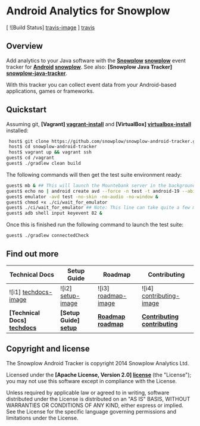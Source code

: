 # Android Analytics for Snowplow

[ ![Build Status] [travis-image] ] [travis]

## Overview

Add analytics to your Java software with the **[Snowplow] [snowplow]** event tracker for **[Android] [snowplow]**. See also: **[Snowplow Java Tracker] [snowplow-java-tracker]**.

With this tracker you can collect event data from your Android-based applications, games or frameworks.

## Quickstart

Assuming git, **[Vagrant] [vagrant-install]** and **[VirtualBox] [virtualbox-install]** installed:

```bash
 host$ git clone https://github.com/snowplow/snowplow-android-tracker.git
 host$ cd snowplow-android-tracker
 host$ vagrant up && vagrant ssh
guest$ cd /vagrant
guest$ ./gradlew clean build
```

The following commands will then get the test suite environment ready:

```bash
guest$ mb & ## This will launch the Mountebank server in the background
guest$ echo no | android create avd --force -n test -t android-19 --abi default/x86
guest$ emulator -avd test -no-skin -no-audio -no-window &
guest$ chmod +x ./ci/wait_for_emulator
guest$ ./ci/wait_for_emulator ## Note: This line can take quite a few minutes to execute
guest$ adb shell input keyevent 82 &
```

Once this is finished run the following command to launch the test suite:

```bash
guest$ ./gradlew connectedCheck 
```

## Find out more

| Technical Docs                  | Setup Guide               | Roadmap                 | Contributing                      |
|---------------------------------|---------------------------|-------------------------|-----------------------------------|
| ![i1] [techdocs-image]          | ![i2] [setup-image]       | ![i3] [roadmap-image]   | ![i4] [contributing-image]        |
| **[Technical Docs] [techdocs]** | **[Setup Guide] [setup]** | **[Roadmap] [roadmap]** | **[Contributing] [contributing]** |

## Copyright and license

The Snowplow Android Tracker is copyright 2014 Snowplow Analytics Ltd.

Licensed under the **[Apache License, Version 2.0] [license]** (the "License");
you may not use this software except in compliance with the License.

Unless required by applicable law or agreed to in writing, software
distributed under the License is distributed on an "AS IS" BASIS,
WITHOUT WARRANTIES OR CONDITIONS OF ANY KIND, either express or implied.
See the License for the specific language governing permissions and
limitations under the License.

[android]: http://www.android.com/

[snowplow]: http://snowplowanalytics.com
[snowplow-java-tracker]: https://github.com/snowplow/snowplow-java-tracker

[vagrant-install]: http://docs.vagrantup.com/v2/installation/index.html
[virtualbox-install]: https://www.virtualbox.org/wiki/Downloads

[techdocs-image]: https://d3i6fms1cm1j0i.cloudfront.net/github/images/techdocs.png
[setup-image]: https://d3i6fms1cm1j0i.cloudfront.net/github/images/setup.png
[roadmap-image]: https://d3i6fms1cm1j0i.cloudfront.net/github/images/roadmap.png
[contributing-image]: https://d3i6fms1cm1j0i.cloudfront.net/github/images/contributing.png

[techdocs]: https://github.com/snowplow/snowplow/wiki/Android-Tracker
[setup]: https://github.com/snowplow/snowplow/wiki/Android-Tracker-Setup
[roadmap]: https://github.com/snowplow/snowplow/wiki/Product-roadmap
[contributing]: https://github.com/snowplow/snowplow/wiki/Contributing

[travis]: https://travis-ci.org/snowplow/snowplow-android-tracker
[travis-image]: https://travis-ci.org/snowplow/snowplow-android-tracker.svg?branch=master

[license]: http://www.apache.org/licenses/LICENSE-2.0
